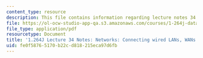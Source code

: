 ```yaml
---
content_type: resource
description: This file contains information regarding lecture notes 34.
file: https://ol-ocw-studio-app-qa.s3.amazonaws.com/courses/1-264j-database-internet-and-systems-integration-technologies-fall-2013/fe0f58765170b22cd818215eca97d6fb_MIT1_264JF13_lect_34.pdf
file_type: application/pdf
resourcetype: Document
title: '1.264J Lecture 34 Notes: Networks: Connecting wired LANs, WANs'
uid: fe0f5876-5170-b22c-d818-215eca97d6fb
---
```

